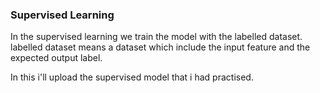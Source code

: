 ### Supervised Learning 

In the supervised learning we train the model with the labelled dataset.
labelled dataset means a dataset which include the input feature and the expected output label.

In this i'll upload the supervised model that i had practised.
